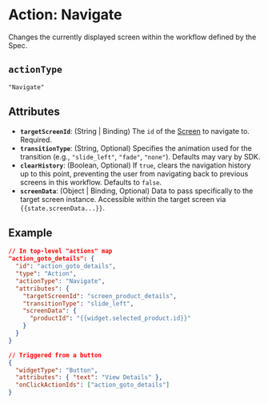 # Action: Navigate

Changes the currently displayed screen within the workflow defined by the Spec.

## `actionType`

`"Navigate"`

## Attributes

*   **`targetScreenId`**: (String | Binding) The `id` of the [Screen](../../../reference/spec_schema.md#2-screen-object) to navigate to. Required.
*   **`transitionType`**: (String, Optional) Specifies the animation used for the transition (e.g., `"slide_left"`, `"fade"`, `"none"`). Defaults may vary by SDK.
*   **`clearHistory`**: (Boolean, Optional) If `true`, clears the navigation history up to this point, preventing the user from navigating back to previous screens in this workflow. Defaults to `false`.
*   **`screenData`**: (Object | Binding, Optional) Data to pass specifically to the target screen instance. Accessible within the target screen via `{{state.screenData...}}`.

## Example

```json
// In top-level "actions" map
"action_goto_details": {
  "id": "action_goto_details",
  "type": "Action",
  "actionType": "Navigate",
  "attributes": {
    "targetScreenId": "screen_product_details",
    "transitionType": "slide_left",
    "screenData": {
      "productId": "{{widget.selected_product.id}}"
    }
  }
}

// Triggered from a button
{
  "widgetType": "Button",
  "attributes": { "text": "View Details" },
  "onClickActionIds": ["action_goto_details"]
}
``` 